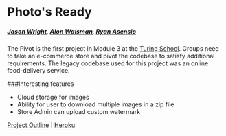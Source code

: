 # Photo's Ready 

##### [Jason Wright](https://github.com/noobjey), [Alon Waisman](https://github.com/mowalon), [Ryan Asensio](https://github.com/rasensio1)

The Pivot is the first project in Module 3 at the [Turing School](http://turing.io). Groups need to 
take an e-commerce store and pivot the codebase to satisfy additional requirements. The legacy codebase used for this project was an online food-delivery service.

###Interesting features

- Cloud storage for images
- Ability for user to download multiple images in a zip file
- Store Admin can upload custom watermark

[Project Outline](https://github.com/turingschool/lesson_plans/blob/master/ruby_03-professional_rails_applications/the_pivot.md) | [Heroku](https://photosready.herokuapp.com)

